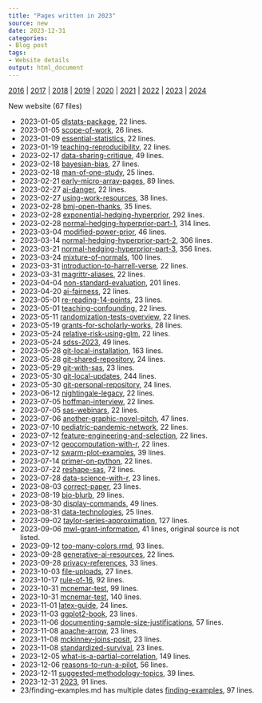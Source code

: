 ```yaml
---
title: "Pages written in 2023"
source: new
date: 2023-12-31
categories:
- Blog post
tags:
- Website details
output: html_document
---
```

 
[2016](http://new.pmean.com/2016/) | [2017](http://new.pmean.com/2017/) | [2018](http://new.pmean.com/2018/) | [2019](http://new.pmean.com/2019/) | [2020](http://new.pmean.com/2020/) | [2021](http://new.pmean.com/2021/) | [2022](http://new.pmean.com/2022/) | [2023](http://new.pmean.com/2023/) | [2024](http://new.pmean.com/2024/)
 
New website (67 files)
 
+ 2023-01-05 [dlstats-package](http://new.pmean.com/dlstats-package/),  22 lines.  
+ 2023-01-05 [scope-of-work](http://new.pmean.com/scope-of-work/),  26 lines.  
+ 2023-01-09 [essential-statistics](http://new.pmean.com/essential-statistics/),  22 lines.  
+ 2023-01-19 [teaching-reproducibility](http://new.pmean.com/teaching-reproducibility/),  22 lines.  
+ 2023-02-17 [data-sharing-critique](http://new.pmean.com/data-sharing-critique/),  49 lines.  
+ 2023-02-18 [bayesian-bias](http://new.pmean.com/bayesian-bias/),  27 lines.  
+ 2023-02-18 [man-of-one-study](http://new.pmean.com/man-of-one-study/),  25 lines.  
+ 2023-02-21 [early-micro-array-pages](http://new.pmean.com/early-micro-array-pages/),  89 lines.  
+ 2023-02-27 [ai-danger](http://new.pmean.com/ai-danger/),  22 lines.  
+ 2023-02-27 [using-work-resources](http://new.pmean.com/using-work-resources/),  38 lines.  
+ 2023-02-28 [bmj-open-thanks](http://new.pmean.com/bmj-open-thanks/),  35 lines.  
+ 2023-02-28 [exponential-hedging-hyperprior](http://new.pmean.com/exponential-hedging-hyperprior/),  292 lines.  
+ 2023-02-28 [normal-hedging-hyperprior-part-1](http://new.pmean.com/normal-hedging-hyperprior-part-1/),  314 lines.  
+ 2023-03-04 [modified-power-prior](http://new.pmean.com/modified-power-prior/),  46 lines.  
+ 2023-03-14 [normal-hedging-hyperprior-part-2](http://new.pmean.com/normal-hedging-hyperprior-part-2/),  306 lines.  
+ 2023-03-21 [normal-hedging-hyperprior-part-3](http://new.pmean.com/normal-hedging-hyperprior-part-3/),  356 lines.  
+ 2023-03-24 [mixture-of-normals](http://new.pmean.com/mixture-of-normals/),  100 lines.  
+ 2023-03-31 [introduction-to-harrell-verse](http://new.pmean.com/introduction-to-harrell-verse/),  22 lines.  
+ 2023-03-31 [magrittr-aliases](http://new.pmean.com/magrittr-aliases/),  22 lines.  
+ 2023-04-04 [non-standard-evaluation](http://new.pmean.com/non-standard-evaluation/),  201 lines.  
+ 2023-04-20 [ai-fairness](http://new.pmean.com/ai-fairness/),  22 lines.  
+ 2023-05-01 [re-reading-14-points](http://new.pmean.com/re-reading-14-points/),  23 lines.  
+ 2023-05-01 [teaching-confounding](http://new.pmean.com/teaching-confounding/),  22 lines.  
+ 2023-05-11 [randomization-tests-overview](http://new.pmean.com/randomization-tests-overview/),  22 lines.  
+ 2023-05-19 [grants-for-scholarly-works](http://new.pmean.com/grants-for-scholarly-works/),  28 lines.  
+ 2023-05-24 [relative-risk-using-glm](http://new.pmean.com/relative-risk-using-glm/),  22 lines.  
+ 2023-05-24 [sdss-2023](http://new.pmean.com/sdss-2023/),  49 lines.  
+ 2023-05-28 [git-local-installation](http://new.pmean.com/git-local-installation/),  163 lines.  
+ 2023-05-28 [git-shared-repository](http://new.pmean.com/git-shared-repository/),  24 lines.  
+ 2023-05-29 [git-with-sas](http://new.pmean.com/git-with-sas/),  23 lines.  
+ 2023-05-30 [git-local-updates](http://new.pmean.com/git-local-updates/),  244 lines.  
+ 2023-05-30 [git-personal-repository](http://new.pmean.com/git-personal-repository/),  24 lines.  
+ 2023-06-12 [nightingale-legacy](http://new.pmean.com/nightingale-legacy/),  22 lines.  
+ 2023-07-05 [hoffman-interview](http://new.pmean.com/hoffman-interview/),  22 lines.  
+ 2023-07-05 [sas-webinars](http://new.pmean.com/sas-webinars/),  22 lines.  
+ 2023-07-06 [another-graphic-novel-pitch](http://new.pmean.com/another-graphic-novel-pitch/),  47 lines.  
+ 2023-07-10 [pediatric-pandemic-network](http://new.pmean.com/pediatric-pandemic-network/),  22 lines.  
+ 2023-07-12 [feature-engineering-and-selection](http://new.pmean.com/feature-engineering-and-selection/),  22 lines.  
+ 2023-07-12 [geocomputation-with-r](http://new.pmean.com/geocomputation-with-r/),  22 lines.  
+ 2023-07-12 [swarm-plot-examples](http://new.pmean.com/swarm-plot-examples/),  39 lines.  
+ 2023-07-14 [primer-on-python](http://new.pmean.com/primer-on-python/),  22 lines.  
+ 2023-07-22 [reshape-sas](http://new.pmean.com/reshape-sas/),  72 lines.  
+ 2023-07-28 [data-science-with-r](http://new.pmean.com/data-science-with-r/),  23 lines.  
+ 2023-08-03 [correct-paper](http://new.pmean.com/correct-paper/),  23 lines.  
+ 2023-08-19 [bio-blurb](http://new.pmean.com/bio-blurb/),  29 lines.  
+ 2023-08-30 [display-commands](http://new.pmean.com/display-commands/),  49 lines.  
+ 2023-08-31 [data-technologies](http://new.pmean.com/data-technologies/),  25 lines.  
+ 2023-09-02 [taylor-series-approximation](http://new.pmean.com/taylor-series-approximation/),  127 lines.  
+ 2023-09-06 [mwl-grant-information](http://new.pmean.com/mwl-grant-information/),  41 lines, original source is not listed.  
+ 2023-09-12 [too-many-colors.rmd](http://new.pmean.com/too-many-colors.rmd/),  93 lines.  
+ 2023-09-28 [generative-ai-resources](http://new.pmean.com/generative-ai-resources/),  22 lines.  
+ 2023-09-28 [privacy-references](http://new.pmean.com/privacy-references/),  33 lines.  
+ 2023-10-03 [file-uploads](http://new.pmean.com/file-uploads/),  27 lines.  
+ 2023-10-17 [rule-of-16](http://new.pmean.com/rule-of-16/),  92 lines.  
+ 2023-10-31 [mcnemar-test](http://new.pmean.com/mcnemar-test/),  99 lines.  
+ 2023-10-31 [mcnemar-test](http://new.pmean.com/mcnemar-test/),  140 lines.  
+ 2023-11-01 [latex-guide](http://new.pmean.com/latex-guide/),  24 lines.  
+ 2023-11-03 [ggplot2-book](http://new.pmean.com/ggplot2-book/),  23 lines.  
+ 2023-11-06 [documenting-sample-size-justifications](http://new.pmean.com/documenting-sample-size-justifications/),  57 lines.  
+ 2023-11-08 [apache-arrow](http://new.pmean.com/apache-arrow/),  23 lines.  
+ 2023-11-08 [mckinney-joins-posit](http://new.pmean.com/mckinney-joins-posit/),  23 lines.  
+ 2023-11-08 [standardized-survival](http://new.pmean.com/standardized-survival/),  23 lines.  
+ 2023-12-05 [what-is-a-partial-correlation](http://new.pmean.com/what-is-a-partial-correlation/),  149 lines.  
+ 2023-12-06 [reasons-to-run-a-pilot](http://new.pmean.com/reasons-to-run-a-pilot/),  56 lines.  
+ 2023-12-11 [suggested-methodology-topics](http://new.pmean.com/suggested-methodology-topics/),  39 lines.  
+ 2023-12-31 [2023](http://new.pmean.com/2023/),  91 lines.  
+ 23/finding-examples.md has multiple dates [finding-examples](http://new.pmean.com/finding-examples/),  97 lines.
 
